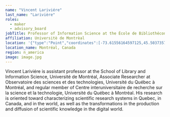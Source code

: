 ```yaml
---
name: "Vincent Lariviére"
last_name: "Larivière"
roles:
  - maker
  - advisory_board
jobTitle: Professor of Information Science at the École de Bibliothéconomie et des Sciences de L'information
affiliation: Universitè de Montrèal
location: '{"type":"Point","coordinates":[-73.61556164597125,45.50373575011858]}'
location_name: Montréal, Canada
region: n_america
image: image.jpg
---
```

Vincent Lariviére is assistant professor at the School of Library and Information Science, Université de Montréal, Associate Researcher at Observatoire des sciences et des technologies, Université du Québec à Montréal, and regular member of Centre interuniversitaire de recherche sur la science et la technologie, Université du Québec à Montréal. His research is oriented toward characterizing scientific research systems in Quebec, in Canada, and in the world, as well as the transformations in the production and diffusion of scientific knowledge in the digital world.
